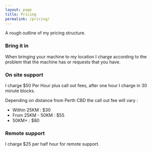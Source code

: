 ```yaml
---
layout: page
title: Pricing
permalink: /pricing/
---
```

A rough outline of my pricing structure.

### Bring it in
When bringing your machine to my location I charge according to the problem that the machine has or requests that you have.

### On site support
I charge $50 Per Hour plus call out fees, after one hour I charge in 30 minute blocks.

Depending on distance from Perth CBD the call out fee will vary :
* Within 25KM : $30
* From 25KM - 50KM : $55
* 50KM+ : $80

### Remote support
I charge $25 per half hour for remote support.
